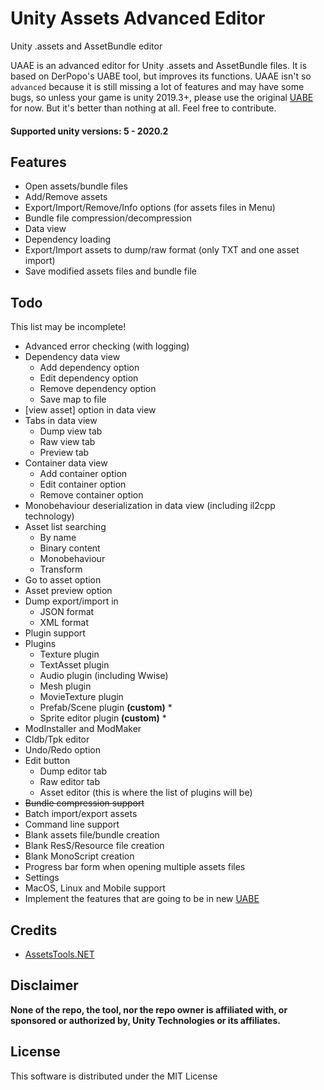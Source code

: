 # Unity Assets Advanced Editor
Unity .assets and AssetBundle editor

UAAE is an advanced editor for Unity .assets and AssetBundle files. It is based on DerPopo's UABE tool, but improves its functions.
UAAE isn't so `advanced` because it is still missing a lot of features and may have some bugs, so unless your game is unity 2019.3+, please use the original [UABE](https://github.com/DerPopo/UABE) for now. But it's better than nothing at all. Feel free to contribute.

#### Supported unity versions: 5 - 2020.2

## Features
* Open assets/bundle files
* Add/Remove assets
* Export/Import/Remove/Info options (for assets files in Menu)
* Bundle file compression/decompression
* Data view
* Dependency loading
* Export/Import assets to dump/raw format (only TXT and one asset import)
* Save modified assets files and bundle file
## Todo
This list may be incomplete!
* Advanced error checking (with logging)
* Dependency data view
  * Add dependency option
  * Edit dependency option
  * Remove dependency option
  * Save map to file
* [view asset] option in data view
* Tabs in data view
  * Dump view tab
  * Raw view tab
  * Preview tab
* Container data view
  * Add container option
  * Edit container option
  * Remove container option
* Monobehaviour deserialization in data view (including il2cpp technology)
* Asset list searching
  * By name
  * Binary content
  * Monobehaviour
  * Transform
* Go to asset option
* Asset preview option
* Dump export/import in
  * JSON format
  * XML format
* Plugin support
* Plugins
  * Texture plugin
  * TextAsset plugin
  * Audio plugin (including Wwise)
  * Mesh plugin
  * MovieTexture plugin
  * Prefab/Scene plugin **(custom)** *
  * Sprite editor plugin **(custom)** *
* ModInstaller and ModMaker
* Cldb/Tpk editor
* Undo/Redo option
* Edit button
  * Dump editor tab
  * Raw editor tab
  * Asset editor (this is where the list of plugins will be)
* ~~Bundle compression support~~
* Batch import/export assets
* Command line support
* Blank assets file/bundle creation
* Blank ResS/Resource file creation
* Blank MonoScript creation
* Progress bar form when opening multiple assets files
* Settings
* MacOS, Linux and Mobile support
* Implement the features that are going to be in new [UABE](https://community.7daystodie.com/topic/1871-unity-assets-bundle-extractor/?do=findComment&comment=357397)

## Credits
* [AssetsTools.NET](https://github.com/nesrak1/AssetsTools.NET)

## Disclaimer
**None of the repo, the tool, nor the repo owner is affiliated with, or sponsored or authorized by, Unity Technologies or its affiliates.**

## License
This software is distributed under the MIT License